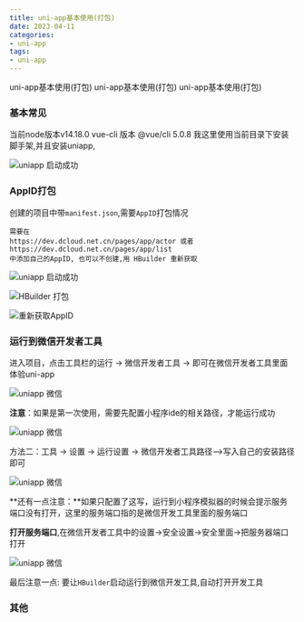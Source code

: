 ```yaml
---
title: uni-app基本使用(打包)
date: 2023-04-11
categories: 
- uni-app
tags:
- uni-app
---
```

uni-app基本使用(打包)
uni-app基本使用(打包)
uni-app基本使用(打包)

<!-- more -->

### 基本常见

当前node版本v14.18.0
vue-cli 版本 @vue/cli 5.0.8
我这里使用当前目录下安装脚手架,并且安装uniapp,

![uniapp 启动成功](/img/vue/uniapp/uni_01.png "uniapp 启动成功")

### AppID打包

创建的项目中带`manifest.json`,需要`AppID`打包情况

```wiki
需要在 
https://dev.dcloud.net.cn/pages/app/actor 或者
https://dev.dcloud.net.cn/pages/app/list
中添加自己的AppID, 也可以不创建,用 HBuilder 重新获取
```

![uniapp 启动成功](/img/vue/uniapp/uni_02_1_run.png "uniapp 启动成功")

![HBuilder 打包](/img/vue/uniapp/uni_02_2_prod.png "HBuilder 打包")

![重新获取AppID](/img/vue/uniapp/uni_02_2_prodR.png "重新获取AppID")

### 运行到微信开发者工具

进入项目，点击工具栏的运行 -> 微信开发者工具 -> 即可在微信开发者工具里面体验uni-app

![uniapp 微信](/img/vue/uniapp/uni_01_2.png "uniapp 微信")

**注意**：如果是第一次使用，需要先配置小程序ide的相关路径，才能运行成功

![uniapp 微信](/img/vue/uniapp/uni_01_3.png "uniapp 微信")

方法二：工具 -> 设置 -> 运行设置 -> 微信开发者工具路径-->写入自己的安装路径即可 

![uniapp 微信](/img/vue/uniapp/uni_01_4.png "uniapp 微信")

**还有一点注意：**如果只配置了这写，运行到小程序模拟器的时候会提示服务端口没有打开，这里的服务端口指的是微信开发工具里面的服务端口

**打开服务端口**,在微信开发者工具中的设置→安全设置→安全里面→把服务器端口打开

![uniapp 微信](/img/vue/uniapp/uni_01_5.png "uniapp 微信")

最后注意一点: 要让`HBuilder`启动运行到微信开发工具,自动打开开发工具

### 其他



















